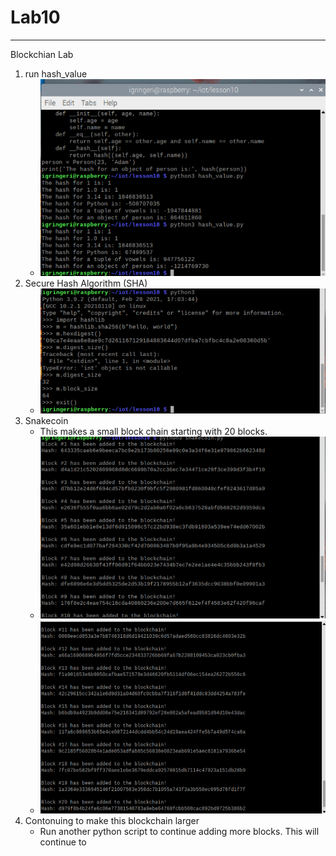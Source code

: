 # Lab10 
---
Blockchian Lab
1. run hash_value
    * ![hash](hashcompate.png)
2. Secure Hash Algorithm (SHA)
    * ![hashh](hash.png)
3. Snakecoin
    * This makes a small block chain starting with 20 blocks.
    * ![block1](block1-10.png)
    * ![block2](block11-20.png)
4. Contonuing to make this blockchain larger
    * Run another python script to continue adding more blocks. This will continue to 
